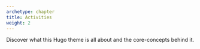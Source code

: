 ```yaml
---
archetype: chapter
title: Activities
weight: 2
---
```


Discover what this Hugo theme is all about and the core-concepts behind it.
